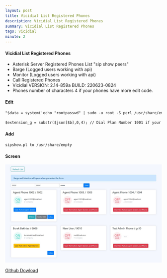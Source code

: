 ```yaml
---
layout: post
title: Vicidial List Registered Phones
description: Vicidial List Registered Phones
summary: Vicidial List Registered Phones
tags: vicidial
minute: 2
---
```

#### Vicidial List Registered Phones

- Asterisk Server Registered Phones List "sip show peers"
- Barge (Logged users working with api)
- Monitor (Logged users working with api)
- Call Registered Phones
- Vicidial VERSION: 2.14-859a
BUILD: 220623-0824 
- Phones number of characters 4 if your phones have more edit code.
#### Edit
```html
"$data = system('echo "rootpasswd" | sudo -u root -S perl /usr/share/empty/sipshow.pl');"
```

```html
$extension_g = substr($json[$b],0,4); // Dial Plan Number 1001 if your Dial Plan Number like 10001 change 4 to 5
```
#### Add
```html
sipshow.pl to /usr/share/empty
```
#### Screen
![](https://raw.githubusercontent.com/bbakirtas/vici-phone-list/main/screen.JPG)


[Github Dowload](https://github.com/bbakirtas/vici-phone-list)